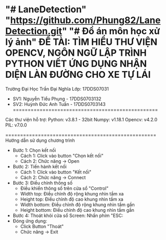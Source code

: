 "# LaneDetection"
"https://github.com/Phung82/LaneDetection.git"
"# Đồ án môn học xử lý ảnh"
ĐỀ TÀI: TÌM HIỂU THƯ VIỆN OPENCV, NGÔN NGỮ LẬP TRÌNH PYTHON
VIẾT ỨNG DỤNG NHẬN DIỆN LÀN ĐƯỜNG CHO XE TỰ LÁI
==================================================
Trường Đại Học Trần Đại Nghĩa
Lớp: 17DDS07031

- SV1: Nguyễn Tiểu Phụng  - 17DDS0703132
- SV2: Huỳnh Đức Anh Tuấn - 17DDS0703143
=================================================

Các thư viện hỗ trợ:
Python: v3.8.1 - 32bit
Numpy: v1.18.1
Opencv: v4.2.0
PIL: v7.0.0

===================================================
Hướng dẫn sử dụng chương trình
- Bước 1: Chọn kết nối
	+ Cách 1: Click vào button "Chọn kết nối"
	+ Cách 2: Chức năng -> Open
- Bước 2: Tiến hành kết nối
	+ Cách 1: Click vào button "Kết nối"
	+ Cách 2: Chức năng -> Connect
- Bước 3: Điều chỉnh thông số
	+ Điều khiển thông số trên cửa sổ "Control"
	+ Width top: Điều chỉnh độ rộng khung nhìn tầm xa
	+ Height top: Điều chỉnh độ cao khung nhìn tầm xa
	+ Width bottom: Điều chỉnh độ rộng khung nhìn tầm gần
	+ Height bottom: Điều chỉnh độ cao khung nhìn tầm gần
- Bước 4: Thoát khỏi cửa sổ Screen: Nhấn phím "ESC:
- Đóng ứng dụng:
	+ Click Button "Thoát"
	+ Chức năng -> Exit
